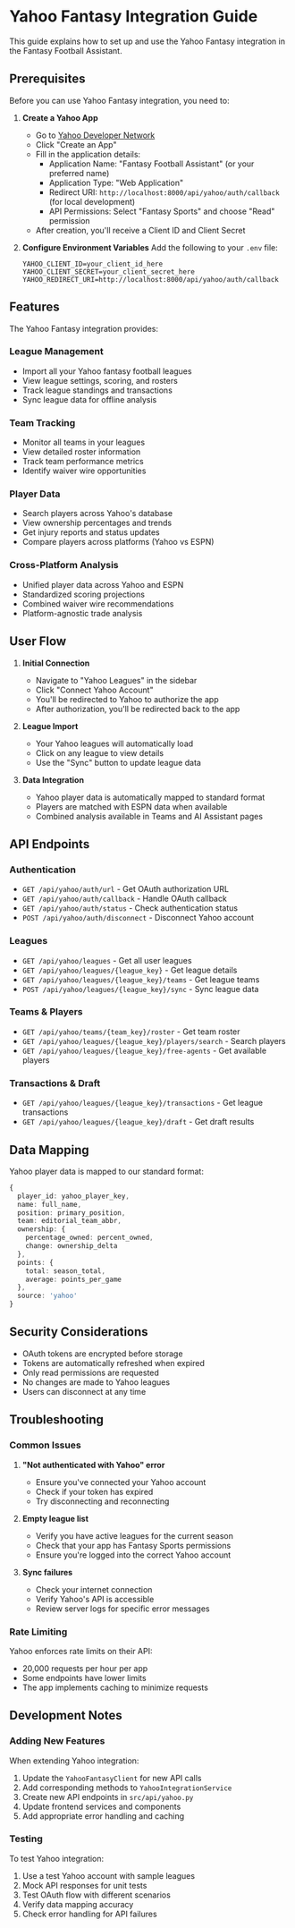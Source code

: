 # Yahoo Fantasy Integration Guide

This guide explains how to set up and use the Yahoo Fantasy integration in the Fantasy Football Assistant.

## Prerequisites

Before you can use Yahoo Fantasy integration, you need to:

1. **Create a Yahoo App**
   - Go to [Yahoo Developer Network](https://developer.yahoo.com/apps/)
   - Click "Create an App"
   - Fill in the application details:
     - Application Name: "Fantasy Football Assistant" (or your preferred name)
     - Application Type: "Web Application"
     - Redirect URI: `http://localhost:8000/api/yahoo/auth/callback` (for local development)
     - API Permissions: Select "Fantasy Sports" and choose "Read" permission
   - After creation, you'll receive a Client ID and Client Secret

2. **Configure Environment Variables**
   Add the following to your `.env` file:
   ```env
   YAHOO_CLIENT_ID=your_client_id_here
   YAHOO_CLIENT_SECRET=your_client_secret_here
   YAHOO_REDIRECT_URI=http://localhost:8000/api/yahoo/auth/callback
   ```

## Features

The Yahoo Fantasy integration provides:

### League Management
- Import all your Yahoo fantasy football leagues
- View league settings, scoring, and rosters
- Track league standings and transactions
- Sync league data for offline analysis

### Team Tracking
- Monitor all teams in your leagues
- View detailed roster information
- Track team performance metrics
- Identify waiver wire opportunities

### Player Data
- Search players across Yahoo's database
- View ownership percentages and trends
- Get injury reports and status updates
- Compare players across platforms (Yahoo vs ESPN)

### Cross-Platform Analysis
- Unified player data across Yahoo and ESPN
- Standardized scoring projections
- Combined waiver wire recommendations
- Platform-agnostic trade analysis

## User Flow

1. **Initial Connection**
   - Navigate to "Yahoo Leagues" in the sidebar
   - Click "Connect Yahoo Account"
   - You'll be redirected to Yahoo to authorize the app
   - After authorization, you'll be redirected back to the app

2. **League Import**
   - Your Yahoo leagues will automatically load
   - Click on any league to view details
   - Use the "Sync" button to update league data

3. **Data Integration**
   - Yahoo player data is automatically mapped to standard format
   - Players are matched with ESPN data when available
   - Combined analysis available in Teams and AI Assistant pages

## API Endpoints

### Authentication
- `GET /api/yahoo/auth/url` - Get OAuth authorization URL
- `GET /api/yahoo/auth/callback` - Handle OAuth callback
- `GET /api/yahoo/auth/status` - Check authentication status
- `POST /api/yahoo/auth/disconnect` - Disconnect Yahoo account

### Leagues
- `GET /api/yahoo/leagues` - Get all user leagues
- `GET /api/yahoo/leagues/{league_key}` - Get league details
- `GET /api/yahoo/leagues/{league_key}/teams` - Get league teams
- `POST /api/yahoo/leagues/{league_key}/sync` - Sync league data

### Teams & Players
- `GET /api/yahoo/teams/{team_key}/roster` - Get team roster
- `GET /api/yahoo/leagues/{league_key}/players/search` - Search players
- `GET /api/yahoo/leagues/{league_key}/free-agents` - Get available players

### Transactions & Draft
- `GET /api/yahoo/leagues/{league_key}/transactions` - Get league transactions
- `GET /api/yahoo/leagues/{league_key}/draft` - Get draft results

## Data Mapping

Yahoo player data is mapped to our standard format:

```typescript
{
  player_id: yahoo_player_key,
  name: full_name,
  position: primary_position,
  team: editorial_team_abbr,
  ownership: {
    percentage_owned: percent_owned,
    change: ownership_delta
  },
  points: {
    total: season_total,
    average: points_per_game
  },
  source: 'yahoo'
}
```

## Security Considerations

- OAuth tokens are encrypted before storage
- Tokens are automatically refreshed when expired
- Only read permissions are requested
- No changes are made to Yahoo leagues
- Users can disconnect at any time

## Troubleshooting

### Common Issues

1. **"Not authenticated with Yahoo" error**
   - Ensure you've connected your Yahoo account
   - Check if your token has expired
   - Try disconnecting and reconnecting

2. **Empty league list**
   - Verify you have active leagues for the current season
   - Check that your app has Fantasy Sports permissions
   - Ensure you're logged into the correct Yahoo account

3. **Sync failures**
   - Check your internet connection
   - Verify Yahoo's API is accessible
   - Review server logs for specific error messages

### Rate Limiting

Yahoo enforces rate limits on their API:
- 20,000 requests per hour per app
- Some endpoints have lower limits
- The app implements caching to minimize requests

## Development Notes

### Adding New Features

When extending Yahoo integration:

1. Update the `YahooFantasyClient` for new API calls
2. Add corresponding methods to `YahooIntegrationService`
3. Create new API endpoints in `src/api/yahoo.py`
4. Update frontend services and components
5. Add appropriate error handling and caching

### Testing

To test Yahoo integration:
1. Use a test Yahoo account with sample leagues
2. Mock API responses for unit tests
3. Test OAuth flow with different scenarios
4. Verify data mapping accuracy
5. Check error handling for API failures